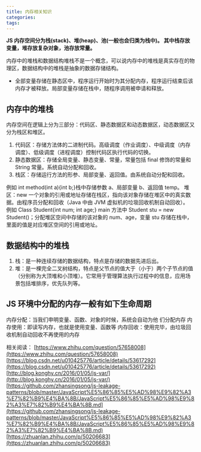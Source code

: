 ```yaml
---
title: 内存相关知识
categories:
tags:
---
```


**JS 内存空间分为栈(stack)、堆(heap)、池(一般也会归类为栈中)。 其中栈存放变量，堆存放复杂对象，池存放常量。**

内存中的堆栈和数据结构堆栈不是一个概念，可以说内存中的堆栈是真实存在的物理区，数据结构中的堆栈是抽象的数据存储结构。

- 全部变量存储在静态区中，程序运行开始时为其分配内存，程序运行结束后该内存才被释放。局部变量存储在栈中，随程序调用被申请和释放。

## 内存中的堆栈

内存空间在逻辑上分为三部分：代码区、静态数据区和动态数据区，动态数据区又分为栈区和堆区。

1. 代码区：存储方法体的二进制代码。高级调度（作业调度）、中级调度（内存调度）、低级调度（进程调度）控制代码区执行代码的切换。
2. 静态数据区：存储全局变量、静态变量、常量，常量包括 final 修饰的常量和 String 常量。系统自动分配和回收。
3. 栈区：存储运行方法的形参、局部变量、返回值。由系统自动分配和回收。

例如 int method(int a){int b;}栈中存储参数 a、局部变量 b、返回值 temp。
堆区：new 一个对象的引用或地址存储在栈区，指向该对象存储在堆区中的真实数据。由程序员分配和回收（Java 中由 JVM 虚拟机的垃圾回收机制自动回收）。
例如 Class Student{int num; int age;} main 方法中 Student stu = new Student()；分配堆区空间中存储的该对象的 num、age，变量 stu 存储在栈中，里面的值是对应堆区空间的引用或地址。

## 数据结构中的堆栈

1. 栈：是一种连续存储的数据结构，特点是存储的数据先进后出。
2. 堆：是一棵完全二叉树结构，特点是父节点的值大于（小于）两个子节点的值（分别称为大顶堆和小顶堆）。它常用于管理算法执行过程中的信息，应用场景包括堆排序，优先队列等。

## JS 环境中分配的内存一般有如下生命周期

内存分配：当我们申明变量、函数、对象的时候，系统会自动为他 们分配内存
内存使用：即读写内存，也就是使用变量、函数等
内存回收：使用完毕，由垃圾回收机制自动回收不再使用的内存

相关阅读：
[https://www.zhihu.com/question/57658008](https://www.zhihu.com/question/57658008)
[https://blog.csdn.net/u010425776/article/details/53617292](https://blog.csdn.net/u010425776/article/details/53617292)
[http://blog.konghy.cn/2016/01/05/js-var/](http://blog.konghy.cn/2016/01/05/js-var/)
[https://github.com/zhansingsong/js-leakage-patterns/blob/master/JavaScript%E5%86%85%E5%AD%98%E9%82%A3%E7%82%B9%E4%BA%8B/JavaScript%E5%86%85%E5%AD%98%E9%82%A3%E7%82%B9%E4%BA%8B.md](https://github.com/zhansingsong/js-leakage-patterns/blob/master/JavaScript%E5%86%85%E5%AD%98%E9%82%A3%E7%82%B9%E4%BA%8B/JavaScript%E5%86%85%E5%AD%98%E9%82%A3%E7%82%B9%E4%BA%8B.md)
[https://zhuanlan.zhihu.com/p/50206683](https://zhuanlan.zhihu.com/p/50206683)
